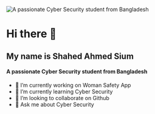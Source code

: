 ![A passionate Cyber Security student from Bangladesh](https://scontent.fdac177-1.fna.fbcdn.net/v/t39.30808-6/508008035_1803741533518042_4489542376787038622_n.jpg?_nc_cat=103&ccb=1-7&_nc_sid=cc71e4&_nc_eui2=AeHt0BQc49bK0NJOQKfi-oOWqxtJy2ko5gKrG0nLaSjmAi9bmVKNFRKey1OBqOYamEoqASnejYvAmIDWDZIUz_Ub&_nc_ohc=DPs_vWoMxu4Q7kNvwFqd4N6&_nc_oc=AdmUZv0EDBnVsUzUvo3RXwbVeOc5K7f6zDVBkZTWoLLjh5SoI-8-UaxBGg30kTD-h_8&_nc_zt=23&_nc_ht=scontent.fdac177-1.fna&_nc_gid=2hSN4oIANr3wXF1ZFyqzdQ&oh=00_AfMNxbZaVeGdzctqjjGQWEUEQZbrD6KeztwzrUOO5ecYSg&oe=68544681)
# Hi there 👋
## My name is Shahed Ahmed Sium
#### A passionate Cyber Security student from Bangladesh

- 🔭 I’m currently working on Woman Safety App 
- 🌱 I’m currently learning Cyber Security 
- 👯 I’m looking to collaborate on Github 
- 💬 Ask me about Cyber Security 

